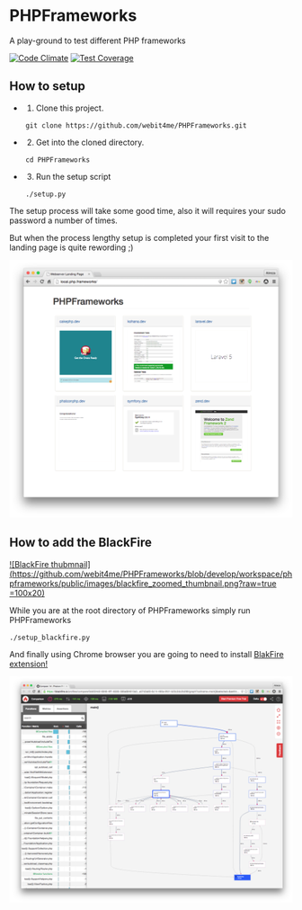 # PHPFrameworks
A play-ground to test different PHP frameworks

[![Code Climate](https://codeclimate.com/github/webit4me/PHPFrameworks/badges/gpa.svg)](https://codeclimate.com/github/webit4me/PHPFrameworks)
[![Test Coverage](https://codeclimate.com/github/webit4me/PHPFrameworks/badges/coverage.svg)](https://codeclimate.com/github/webit4me/PHPFrameworks/coverage)

How to setup
--------------

- 1. Clone this project.
```
	git clone https://github.com/webit4me/PHPFrameworks.git
```
- 2. Get into the cloned directory.
```
	cd PHPFrameworks
```
- 3. Run the setup script
```
	./setup.py
```

The setup process will take some good time, also it will requires your sudo password a number of times.

But when the process lengthy setup is completed your first visit to the landing page is quite rewording ;)

![PHPFrameworks landing page's screen-shot ](https://github.com/webit4me/PHPFrameworks/blob/develop/workspace/phpframeworks/public/images/php_frameworks.png)

How to add the BlackFire
------------------------

[![BlackFire thubmnail](https://github.com/webit4me/PHPFrameworks/blob/develop/workspace/phpframeworks/public/images/blackfire_zoomed_thumbnail.png?raw=true =100x20)](https://github.com/webit4me/PHPFrameworks/blob/develop/workspace/phpframeworks/public/images/blackfire_zoomed.png?raw=true)

While you are at the root directory of PHPFrameworks simply run PHPFrameworks

````
./setup_blackfire.py
````

And finally using Chrome browser you are going to need to install [BlakFire extension!](https://chrome.google.com/webstore/detail/blackfire-companion/miefikpgahefdbcgoiicnmpbeeomffld?hl=en)

![](https://github.com/webit4me/PHPFrameworks/blob/develop/workspace/phpframeworks/public/images/blackfire.png?raw=true)
